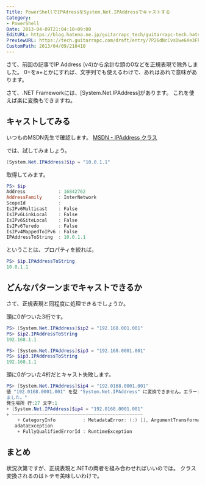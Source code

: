 ```yaml
---
Title: PowerShellでIPAdressをSystem.Net.IPAddressでキャストする
Category:
- PowerShell
Date: 2013-04-09T21:04:10+09:00
EditURL: https://blog.hatena.ne.jp/guitarrapc_tech/guitarrapc-tech.hatenablog.com/atom/entry/6802418398340681563
PreviewURL: https://tech.guitarrapc.com/draft/entry/7P26dNcCvsDwe6Xe3Fkg1_nl4ME
CustomPath: 2013/04/09/210410
---
```


<!--
Date: 2013-04-09T21:04:10+09:00
URL: https://tech.guitarrapc.com/entry/2013/04/09/210410
-->

さて、前回の記事でIP Address (v4)から余計な頭の0などを正規表現で除外しました。
0+をa+とかにすれば、文字列でも使えるわけで、あれはあれで意味があります。

さて、.NET Frameworkには、[System.Net.IPAddress]があります。
これを使えば楽に変換もできますね。



## キャストしてみる

いつものMSDN先生で確認します。
[MSDN - IPAddress クラス](http://msdn.microsoft.com/ja-jp/library/system.net.ipaddress.aspx)

では、試してみましょう。

```ps1
[System.Net.IPAddress]$ip = "10.0.1.1"
```


取得してみます。

```ps1
PS> $ip
Address            : 16842762
AddressFamily      : InterNetwork
ScopeId            :
IsIPv6Multicast    : False
IsIPv6LinkLocal    : False
IsIPv6SiteLocal    : False
IsIPv6Teredo       : False
IsIPv4MappedToIPv6 : False
IPAddressToString  : 10.0.1.1
```


ということは、プロパティを絞れば。

```ps1
PS> $ip.IPAddressToString
10.0.1.1
```


## どんなパターンまでキャストできるか

さて、正規表現と同程度に処理できるでしょうか。

頭に0がついた3桁です。

```ps1
PS> [System.Net.IPAddress]$ip2 = "192.168.001.001"
PS> $ip2.IPAddressToString
192.168.1.1
```

```ps1
PS> [System.Net.IPAddress]$ip3 = "192.168.0001.001"
PS> $ip3.IPAddressToString
192.168.1.1
```

頭に0がついた4桁だとキャスト失敗します。

```ps1
PS> [System.Net.IPAddress]$ip4 = "192.0168.0001.001"
値 "192.0168.0001.001" を型 "System.Net.IPAddress" に変換できません。エラー: "無効な IP アドレスが指定され
ました。"
発生場所 行:27 文字:1
+ [System.Net.IPAddress]$ip4 = "192.0168.0001.001"
+ ~~~~~~~~~~~~~~~~~~~~~~~~~~~~~~~~~~~~~~~~~~~~~~~~
    + CategoryInfo          : MetadataError: (:) [], ArgumentTransformationMet
   adataException
    + FullyQualifiedErrorId : RuntimeException
```

## まとめ

状況次第ですが、正規表現と.NETの両者を組み合わせればいいのでは。
クラス変換されるのはトテモ美味しいわけで。

